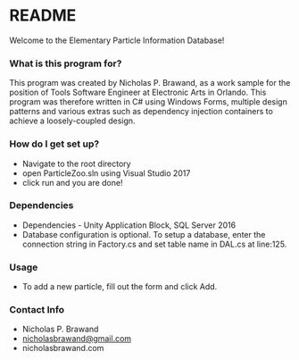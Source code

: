 # README #

Welcome to the Elementary Particle Information Database! 

### What is this program for? ###

This program was created by Nicholas P. Brawand, as a work sample for the position of Tools Software Engineer at Electronic Arts in Orlando. This program was therefore written in C# using Windows Forms, multiple design patterns and various extras such as dependency injection containers to achieve a loosely-coupled design.

### How do I get set up? ###

* Navigate to the root directory
* open ParticleZoo.sln using Visual Studio 2017
* click run and you are done!

### Dependencies ###

* Dependencies - Unity Application Block, SQL Server 2016
* Database configuration is optional. To setup a database, enter the connection string in Factory.cs and set table name in DAL.cs at line:125.

### Usage ###

* To add a new particle, fill out the form and click Add.

### Contact Info ###

* Nicholas P. Brawand
* nicholasbrawand@gmail.com
* nicholasbrawand.com
